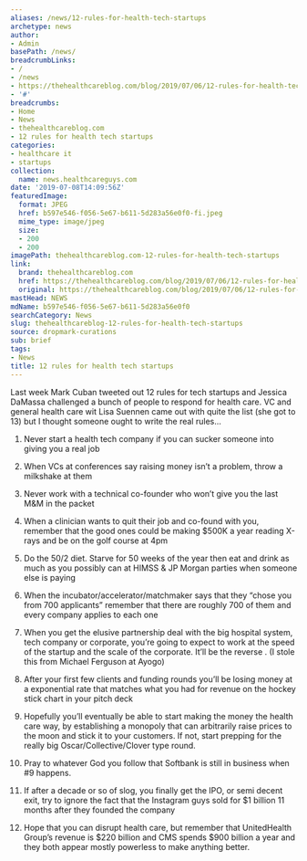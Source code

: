 ```yaml
---
aliases: /news/12-rules-for-health-tech-startups
archetype: news
author:
- Admin
basePath: /news/
breadcrumbLinks:
- /
- /news
- https://thehealthcareblog.com/blog/2019/07/06/12-rules-for-health-tech-startups/
- '#'
breadcrumbs:
- Home
- News
- thehealthcareblog.com
- 12 rules for health tech startups
categories:
- healthcare it
- startups
collection:
  name: news.healthcareguys.com
date: '2019-07-08T14:09:56Z'
featuredImage:
  format: JPEG
  href: b597e546-f056-5e67-b611-5d283a56e0f0-fi.jpeg
  mime_type: image/jpeg
  size:
  - 200
  - 200
imagePath: thehealthcareblog.com-12-rules-for-health-tech-startups
link:
  brand: thehealthcareblog.com
  href: https://thehealthcareblog.com/blog/2019/07/06/12-rules-for-health-tech-startups/
  original: https://thehealthcareblog.com/blog/2019/07/06/12-rules-for-health-tech-startups/
mastHead: NEWS
mdName: b597e546-f056-5e67-b611-5d283a56e0f0
searchCategory: News
slug: thehealthcareblog-12-rules-for-health-tech-startups
source: dropmark-curations
sub: brief
tags:
- News
title: 12 rules for health tech startups
---
```


Last week Mark Cuban tweeted out 12 rules for tech startups and Jessica DaMassa challenged a bunch of people to respond for health care. VC and general health care wit Lisa Suennen came out with quite the list (she got to 13) but I thought someone ought to write the real rules…

1. Never start a health tech company if you can sucker someone into giving you a real job

2. When VCs at conferences say raising money isn’t a problem, throw a milkshake at them

3. Never work with a technical co-founder who won’t give you the last M&M in the packet

4. When a clinician wants to quit their job and co-found with you, remember that the good ones could be making $500K a year reading X-rays and be on the golf course at 4pm

5. Do the 50/2 diet. Starve for 50 weeks of the year then eat and drink as much as you possibly can at HIMSS & JP Morgan parties when someone else is paying

6. When the incubator/accelerator/matchmaker says that they “chose you from 700 applicants” remember that there are roughly 700 of them and every company applies to each one

7. When you get the elusive partnership deal with the big hospital system, tech company or corporate, you’re going to expect to work at the speed of the startup and the scale of the corporate. It’ll be the reverse . (I stole this from Michael Ferguson at Ayogo)

8. After your first few clients and funding rounds you’ll be losing money at a exponential rate that matches what you had for revenue on the hockey stick chart in your pitch deck

9. Hopefully you’ll eventually be able to start making the money the health care way, by establishing a monopoly that can arbitrarily raise prices to the moon and stick it to your customers. If not, start prepping for the really big Oscar/Collective/Clover type round. 

10. Pray to whatever God you follow that Softbank is still in business when #9 happens.

11. If after a decade or so of slog, you finally get the IPO, or semi decent exit, try to ignore the fact that the Instagram guys sold for $1 billion 11 months after they founded the company

12. Hope that you can disrupt health care, but remember that UnitedHealth Group’s revenue is $220 billion and CMS spends $900 billion a year and they both appear mostly powerless to make anything better.